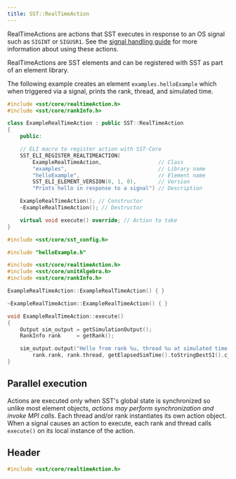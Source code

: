 ```yaml
---
title: SST::RealTimeAction
---
```


RealTimeActions are actions that SST executes in response to an OS signal such as `SIGINT` or `SIGUSR1`. See the [signal handling guide](../../guides/features/signal.md) for more information about using these actions.

RealTimeActions are SST elements and can be registered with SST as part of an element library. 

The following example creates an element `examples.helloExample` which when triggered via a signal, prints the rank, thread, and simulated time. 

```cpp title="helloExample.h"
#include <sst/core/realtimeAction.h>
#include <sst/core/rankInfo.h>

class ExampleRealTimeAction : public SST::RealTimeAction
{
    public:

    // ELI macro to register action with SST-Core
    SST_ELI_REGISTER_REALTIMEACTION(
        ExampleRealTimeAction,                  // Class
        "examples",                             // Library name
        "helloExample",                         // Element name
        SST_ELI_ELEMENT_VERSION(0, 1, 0),       // Version
        "Prints hello in response to a signal") // Description

    ExampleRealTimeAction(); // Constructor
    ~ExampleRealTimeAction(); // Destructor

    virtual void execute() override; // Action to take
}
```

```cpp title="helloExample.cc"
#include <sst/core/sst_config.h>

#include "helloExample.h"

#include <sst/core/realtimeAction.h> 
#include <sst/core/unitAlgebra.h>
#include <sst/core/rankInfo.h>

ExampleRealTimeAction::ExampleRealTimeAction() { }

~ExampleRealTimeAction::ExampleRealTimeAction() { }

void ExampleRealTimeAction::execute()
{
    Output sim_output = getSimulationOutput();
    RankInfo rank     = getRank();

    sim_output.output("Hello from rank %u, thread %u at simulated time %s.\n", 
        rank.rank, rank.thread, getElapsedSimTime().toStringBestSI().c_str());
}
```

## Parallel execution
Actions are executed only when SST's global state is synchronized so unlike most element objects, *actions may perform synchronization and invoke MPI calls*.
Each thread and/or rank instantiates its own action object. When a signal causes an action to execute, each rank and thread calls `execute()` on its local instance of the action.

## Header
```cpp
#include <sst/core/realtimeAction.h>
```